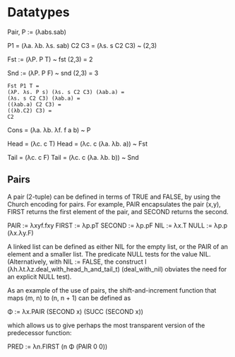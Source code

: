 # Datatypes

Pair, P := (λabs.sab)

P1 = (λa. λb. λs. sab) C2 C3 = (λs. s C2 C3)   ~ (2,3)

Fst := (λP. P T)  ~ fst (2,3) = 2

Snd := (λP. P F)  ~ snd (2,3) = 3

```
Fst P1 T =
(λP. λs. P s) (λs. s C2 C3) (λab.a) = 
(λs. s C2 C3) (λab.a) = 
((λab.a) C2 C3) = 
((λb.C2) C3) = 
C2 
```



Cons = (λa. λb. λf. f a b)  ~ P

Head = (λc. c T)
Head = (λc. c (λa. λb. a))  ~ Fst

Tail = (λc. c F)
Tail = (λc. c (λa. λb. b))  ~ Snd



## Pairs

A pair (2-tuple) can be defined in terms of TRUE and FALSE, by using the Church encoding for pairs. For example, PAIR encapsulates the pair (x,y), FIRST returns the first element of the pair, and SECOND returns the second.

PAIR        := λxyf.fxy
FIRST       := λp.pT
SECOND      := λp.pF
NIL         := λx.T
NULL        := λp.p (λx.λy.F)

A linked list can be defined as either NIL for the empty list, or the PAIR of an element and a smaller list. The predicate NULL tests for the value NIL. (Alternatively, with NIL := FALSE, the construct l (λh.λt.λz.deal_with_head_h_and_tail_t) (deal_with_nil) obviates the need for an explicit NULL test).

As an example of the use of pairs, the shift-and-increment function that maps (m, n) to (n, n + 1) can be defined as

Φ := λx.PAIR (SECOND x) (SUCC (SECOND x))

which allows us to give perhaps the most transparent version of the predecessor function:

PRED := λn.FIRST (n Φ (PAIR 0 0))

